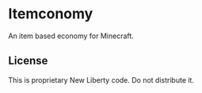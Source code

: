Itemconomy
========

An item based economy for Minecraft.

## License
This is proprietary New Liberty code. Do not distribute it.

